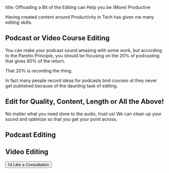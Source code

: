 title: Offloading a Bit of the Editing can Help you be (More) Productive

Having created content around Productivity in Tech has given me many editing
skills.

## Podcast or Video Course Editing
You can make your podcast sound amazing with some work, but according to the
Paretto Principle, you should be focusing on the 20% of podcasting that gives
80% of the return. 

That 20% is recording the thing. 

In fact many people record ideas for podcasts bnd courses ut they never get published
because of the daunting task of editing. 


## Edit for Quality, Content, Length or All the Above!
No matter what you need done to the audio, trust us! We can clean up your sound
and optimize so that you get your point across. 

<div class="card-deck border-0">
<div class="card">
<h2 class="card-title">Podcast Editing</h2>
<i class="fas fa-microphone-alt fa-9x"></i>
</div>

<div class="card">
<h2 class="card-title">Video Editing</h2>
<i class="fas fa-microphone-alt fa-9x"></i>
</div>
</div>

<button class="btn btn-primary mt-3">I'd Like a Consultation</button> 
